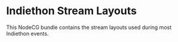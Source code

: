 # Indiethon Stream Layouts
This NodeCG bundle contains the stream layouts used during most Indiethon events. 
